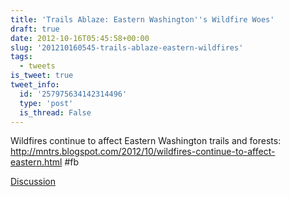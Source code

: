 ```yaml
---
title: 'Trails Ablaze: Eastern Washington''s Wildfire Woes'
draft: true
date: 2012-10-16T05:45:58+00:00
slug: '201210160545-trails-ablaze-eastern-wildfires'
tags:
  - tweets
is_tweet: true
tweet_info:
  id: '257975634142314496'
  type: 'post'
  is_thread: False
---
```




Wildfires continue to affect Eastern Washington trails and forests: <http://mntrs.blogspot.com/2012/10/wildfires-continue-to-affect-eastern.html> #fb

[Discussion](https://x.com/sytelus/status/257975634142314496)

